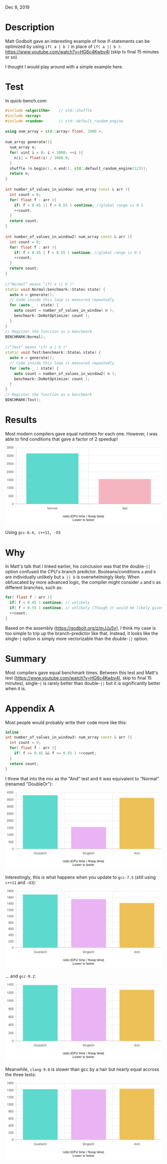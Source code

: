 Dec 8, 2019

# Description

Matt Godbolt gave an interesting example of how if-statements can be optimized by using `if( a | b )` in place of `if( a || b )`:
https://www.youtube.com/watch?v=HG6c4Kwbv4I (skip to final 15 minutes or so)

I thought I would play around with a simple example here.

# Test

In quick-bench.com:

```c++
#include <algorithm>    // std::shuffle
#include <array>
#include <random>       // std::default_random_engine

using num_array = std::array< float, 1000 >;

num_array generate(){
  num_array n;
  for( uint i = 0; i < 1000; ++i ){
    n[i] = float(i) / 1000.0;
  }
  shuffle (n.begin(), n.end(), std::default_random_engine(123));
  return n;
}

int number_of_values_in_window( num_array const & arr ){
  int count = 0;
  for( float f : arr ){
    if( f < 0.45 || f > 0.55 ) continue; //global range is 0-1
    ++count;
  }
  return count;
}

int number_of_values_in_window2( num_array const & arr ){
  int count = 0;
  for( float f : arr ){
    if( f < 0.45 | f > 0.55 ) continue; //global range is 0-1
    ++count;
  }
  return count;
}

//"Normal" means "if( a || b )"
static void Normal(benchmark::State& state) {
  auto n = generate();
  // Code inside this loop is measured repeatedly
  for (auto _ : state) {
    auto count = number_of_values_in_window( n );
    benchmark::DoNotOptimize( count );
  }
}
// Register the function as a benchmark
BENCHMARK(Normal);

//"Test" means "if( a | b )"
static void Test(benchmark::State& state) {
  auto n = generate();
  // Code inside this loop is measured repeatedly
  for (auto _ : state) {
    auto count = number_of_values_in_window2( n );
    benchmark::DoNotOptimize( count );
  }
}
// Register the function as a benchmark
BENCHMARK(Test);
```

# Results

Most modern compilers gave equal runtimes for each one.
However, I was able to find conditions that gave a factor of 2 speedup!

![results.png](results.png)

Using `gcc-6.4, c++11, -O3`

# Why

In Matt's talk that I linked earlier, his conclusion was that the double-`||` option
confused the CPU's branch predictor. Booleans/conditions `a` and `b` are individually unlikely
but `a || b` is overwhelmingly likely.
When obfuscated by more advanced logic, the compiler might consider `a` and `b` as different branches, such as:
```c++
for( float f : arr ){
  if( f < 0.45 ) continue; // unlikely
  if( f > 0.55 ) continue; // unlikely (Though it would be likely given the results of the first branch. That's one thing I didn't fully understand from Matt's talk)
  ++count;
}
```

Based on the assembly (https://godbolt.org/z/mJJu5v),
I think my case is too simple to trip up the branch-predictor like that.
Instead, it looks like the single-`|` option is simply more vectorizable than the double-`||` option.

# Summary

Most compilers gave equal benchmark times.
Between this test and Matt's test (https://www.youtube.com/watch?v=HG6c4Kwbv4I, skip to final 15 minutes),
single-`|` is rarely better than double-`||` but it is significantly better when it is.




#

#

#

# Appendix A

Most people would probably write their code more like this:
```c++
inline
int number_of_values_in_window3( num_array const & arr ){
  int count = 0;
  for( float f : arr ){
    if( f >= 0.45 && f <= 0.55 ) ++count;
  }
  return count;
}
```

I threw that into the mix as the "And" test and it was equivalent to "Normal" (renamed "DoubleOr"):

![SI.png](SI.png)

Interestingly, this is what happens when you update to `gcc-7.5` (still using `c++11` and `-O3`):

![SI2.png](SI2.png)

... and `gcc-9.2`:

![SI3.png](SI3.png)

Meanwhile, `clang-9.0` is slower than gcc by a hair but nearly equal accross the three tests:

![SI4.png](SI4.png)
